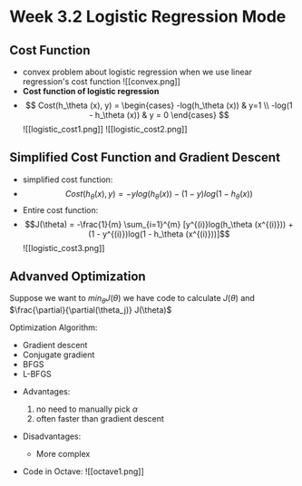 # Week 3.2 Logistic Regression Mode
## Cost Function
+ convex problem about logistic regression when we use linear regression's cost function
![[convex.png]]
+ **Cost function of logistic regression**
+ $$
Cost(h_\theta (x), y) = \begin{cases}
-log(h_\theta (x)) & y=1 \\
-log(1 - h_\theta (x)) & y = 0
\end{cases}
$$
![[logistic_cost1.png]]
![[logistic_cost2.png]]
## Simplified Cost Function and Gradient Descent
+ simplified cost function:
+ $$Cost(h_\theta (x), y) = -ylog(h_\theta (x)) - (1 - y)log(1 - h_\theta (x))$$
+ Entire cost function:
+ $$J(\theta) = -\frac{1}{m} \sum_{i=1}^{m} [y^{(i)}log(h_\theta (x^{(i)})) + (1 - y^{(i)})log(1 - h_\theta (x^{(i)}))]$$
![[logistic_cost3.png]]
## Advanved Optimization
Suppose we want to $min_\theta J(\theta)$
we have code to calculate $J(\theta)$ and $\frac{\partial}{\partial(\theta_j)} J(\theta)$

Optimization Algorithm:
- Gradient descent
- Conjugate gradient
- BFGS
- L-BFGS

+ Advantages:
	1. no need to manually pick $\alpha$
	2. often faster than gradient descent
+ Disadvantages:
	+ More complex

+ Code in Octave:
![[octave1.png]]






